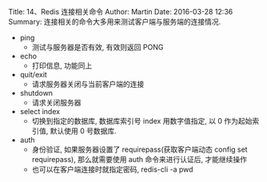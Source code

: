Title: 14、Redis 连接相关命令
Author: Martin
Date: 2016-03-28 12:36
Summary: 连接相关的命令大多用来测试客户端与服务端的连接情况.

- ping
    + 测试与服务器是否有效, 有效则返回  PONG
- echo
    + 打印信息, 功能同上
- quit/exit
    + 请求服务器关闭与当前客户端的连接
- shutdown
    + 请求关闭服务器
- select index
    + 切换到指定的数据库, 数据库索引号 index 用数字值指定, 以 0 作为起始索引值, 默认使用 0 号数据库.
- auth
    + 身份验证, 如果服务器设置了 requirepass(获取客户端动态 config set requirepass), 那么就需要使用 auth 命令来进行认证后, 才能继续操作
    + 也可以在客户端连接时就指定密码, redis-cli -a pwd

